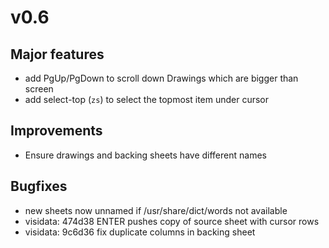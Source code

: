 # v0.6

## Major features

- add PgUp/PgDown to scroll down Drawings which are bigger than screen
- add select-top (`zs`) to select the topmost item under cursor

## Improvements

- Ensure drawings and backing sheets have different names

## Bugfixes

- new sheets now unnamed if /usr/share/dict/words not available
- visidata: 474d38 ENTER pushes copy of source sheet with cursor rows
- visidata: 9c6d36 fix duplicate columns in backing sheet
